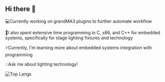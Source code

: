 ## Hi there 👋

<!--
**4ubiks/4ubiks** is a ✨ _special_ ✨ repository because its `README.md` (this file) appears on your GitHub profile.

Here are some ideas to get you started:

- 🔭 I’m currently working on ...
- 🌱 I’m currently learning ...
- 👯 I’m looking to collaborate on ...
- 🤔 I’m looking for help with ...
- 💬 Ask me about ...
- 📫 How to reach me: ...
- 😄 Pronouns: ...
- ⚡ Fun fact: ...
-->

💻Currently working on grandMA3 plugins to further automate workflow

🌱I also spent extensive time programming in C, x86, and C++ for embedded systems, 
   specifically for stage lighting fixtures and technology

⚡Currently, I'm learning more about embedded systems integration with programming

💡Ask me about lighting technology!

![Top Langs](https://github-readme-stats.vercel.app/api/top-langs/?username=4ubiks&hide=python,javascript,HTML,CSS&theme=tokyonight)
